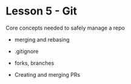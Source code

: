 # Lesson 5 - Git

Core concepts needed to safely manage a repo

* merging and rebasing
* .gitignore

* forks, branches
* Creating and merging PRs

